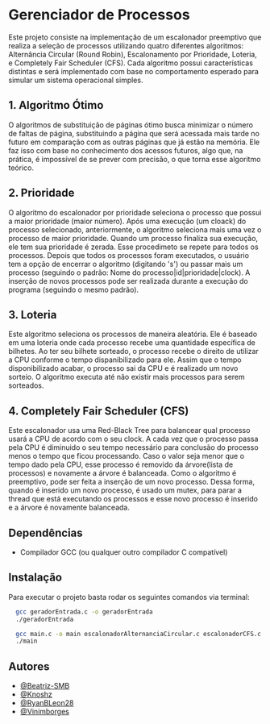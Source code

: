 
# Gerenciador de Processos

Este projeto consiste na implementação de um escalonador preemptivo que realiza a seleção de processos utilizando quatro diferentes algoritmos: Alternância Circular (Round Robin), Escalonamento por Prioridade, Loteria, e Completely Fair Scheduler (CFS). Cada algoritmo possui características distintas e será implementado com base no comportamento esperado para simular um sistema operacional simples.




## 1. Algoritmo Ótimo
O algoritmos de substituição de páginas ótimo busca minimizar o número de faltas de página, substituindo a página que será acessada mais tarde no futuro em comparação com as outras páginas que já estão na memória. Ele faz isso com base no conhecimento dos acessos futuros, algo que, na prática, é impossível de se prever com precisão, o que torna esse algoritmo teórico.



## 2. Prioridade

O algoritmo do escalonador por prioridade seleciona o processo que possui a maior prioridade (maior número). Após uma execução (um cloack) do processo selecionado, anteriormente, o algoritmo seleciona mais uma vez o processo de maior prioridade. Quando um processo finaliza sua execução, ele tem sua prioridade é zerada. Esse procedimeto se repete para todos os processos. Depois que todos os processos foram executados, o usuário tem a opção de encerrar o algoritmo (digitando 's') ou passar mais um processo (seguindo o padrão: Nome do processo|id|prioridade|clock). A inserção de novos processos pode ser realizada durante a execução do programa (seguindo o mesmo padrão). 



## 3. Loteria

Este algoritmo seleciona os processos de maneira aleatória. Ele é baseado em uma loteria onde cada processo recebe uma quantidade específica de
bilhetes. Ao ter seu bilhete sorteado, o processo recebe o direito de utilizar a CPU conforme o tempo dispanibilizado para ele. Assim que o tempo
disponibilizado acabar, o processo sai da CPU e é realizado um novo sorteio. O algoritmo executa até não existir mais processos para serem sorteados.



## 4. Completely Fair Scheduler (CFS)

Este escalonador usa uma Red-Black Tree para balancear qual processo usará a CPU de acordo com o seu clock. A cada vez que o processo passa pela CPU é diminuido o seu tempo necessário para conclusão do processo menos o tempo que ficou processando. Caso o valor seja menor que o tempo dado pela CPU, esse processo é removido da árvore(lista de processos) e novamente a árvore é balanceada.
Como o algoritmo é preemptivo, pode ser feita a inserção de um novo processo. Dessa forma, quando é inserido um novo processo, é usado um mutex, para parar a thread que está executando os processos e esse novo processo é inserido e a árvore é novamente balanceada.


## Dependências

- Compilador GCC (ou qualquer outro compilador C compatível)


## Instalação

Para executar o projeto basta rodar os seguintes comandos via terminal:

```bash
  gcc geradorEntrada.c -o geradorEntrada
  ./geradorEntrada
```
```bash
  gcc main.c -o main escalonadorAlternanciaCircular.c escalonadorCFS.c escalonadorLoteria.c escalonadorPrioridade.c `pkg-config --cflags --libs glib-2.0`
  ./main
```

## Autores
- [@Beatriz-SMB](https://github.com/Beatriz-SMB)
- [@Knoshz](https://github.com/Knoshz)
- [@RyanBLeon28](https://github.com/RyanBLeon28)
- [@Vinimborges](https://github.com/Vinimborges)

